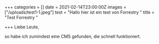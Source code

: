 +++
categories = []
date = 2021-02-14T23:00:00Z
images = ["/uploads/test1-1.jpeg"]
test = "Hallo hier ist ein test von Forrestry "
title = "Test Forrestry "

+++
Liebe Leute, 

so habe ich zumindest eine CMS gefunden, die schnell funktioniert. 